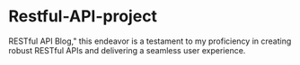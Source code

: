 # Restful-API-project
RESTful API Blog," this endeavor is a testament to my proficiency in creating robust RESTful APIs and delivering a seamless user experience.

